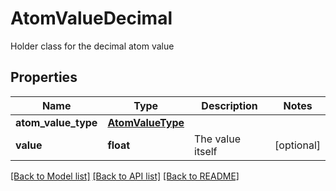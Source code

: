 # AtomValueDecimal

Holder class for the decimal atom value

## Properties
Name | Type | Description | Notes
------------ | ------------- | ------------- | -------------
**atom_value_type** | [**AtomValueType**](AtomValueType.md) |  | 
**value** | **float** | The value itself | [optional] 

[[Back to Model list]](../README.md#documentation-for-models) [[Back to API list]](../README.md#documentation-for-api-endpoints) [[Back to README]](../README.md)


